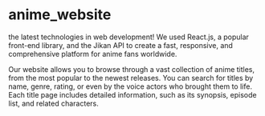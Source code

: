 # anime_website
the latest technologies in web development! We used React.js, a popular front-end library, and the Jikan API to create a fast, responsive, and comprehensive platform for anime fans worldwide.

Our website allows you to browse through a vast collection of anime titles, from the most popular to the newest releases. You can search for titles by name, genre, rating, or even by the voice actors who brought them to life. Each title page includes detailed information, such as its synopsis, episode list, and related characters.
